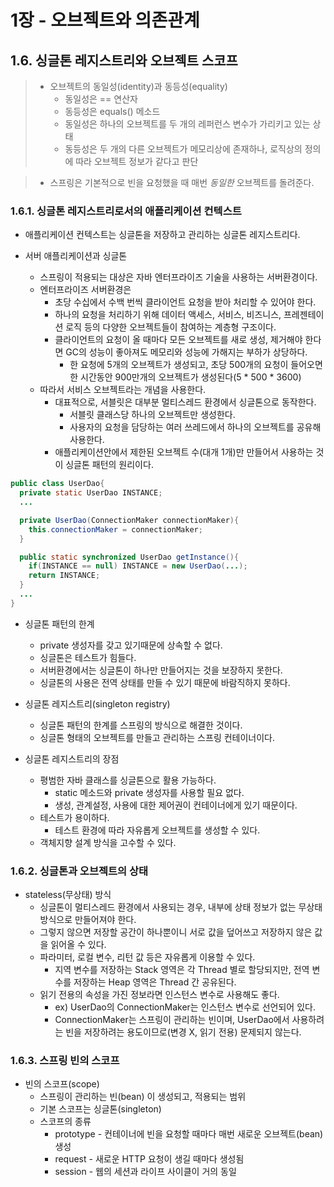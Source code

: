 # 1장 - 오브젝트와 의존관계

## 1.6. 싱글톤 레지스트리와 오브젝트 스코프

> * 오브젝트의 동일성(identity)과 동등성(equality)
>   * 동일성은 == 연산자
>   * 동등성은 equals() 메소드
>   * 동일성은 하나의 오브젝트를 두 개의 레퍼런스 변수가 가리키고 있는 상태
>   * 동등성은 두 개의 다른 오브젝트가 메모리상에 존재하나, 로직상의 정의에 따라 오브젝트 정보가 같다고 판단

> * 스프링은 기본적으로 빈을 요청했을 때 매번 *동일한* 오브젝트를 돌려준다.

### 1.6.1. 싱글톤 레지스트리로서의 애플리케이션 컨텍스트

* 애플리케이션 컨텍스트는 싱글톤을 저장하고 관리하는 싱글톤 레지스트리다.

* 서버 애플리케이션과 싱글톤
  * 스프링이 적용되는 대상은 자바 엔터프라이즈 기술을 사용하는 서버환경이다.
  * 엔터프라이즈 서버환경은 
    * 초당 수십에서 수백 번씩 클라이언트 요청을 받아 처리할 수 있어야 한다.
    * 하나의 요청을 처리하기 위해 데이터 액세스, 서비스, 비즈니스, 프레젠테이션 로직 등의 다양한 오브젝트들이 참여하는 계층형 구조이다.
    * 클라이언트의 요청이 올 때마다 모든 오브젝트를 새로 생성, 제거해야 한다면 GC의 성능이 좋아져도 메모리와 성능에 가해지는 부하가 상당하다.  
      * 한 요청에 5개의 오브젝트가 생성되고, 초당 500개의 요청이 들어오면 한 시간동안 900만개의 오브젝트가 생성된다(5 * 500 * 3600)
  * 따라서 서비스 오브젝트라는 개념을 사용한다.
    * 대표적으로, 서블릿은 대부분 멀티스레드 환경에서 싱글톤으로 동작한다.
      * 서블릿 클래스당 하나의 오브젝트만 생성한다.
      * 사용자의 요청을 담당하는 여러 쓰레드에서 하나의 오브젝트를 공유해 사용한다.
    * 애플리케이션안에서 제한된 오브젝트 수(대개 1개)만 만들어서 사용하는 것이 싱글톤 패턴의 원리이다.

 ```java
 public class UserDao{
   private static UserDao INSTANCE;
   ...

   private UserDao(ConnectionMaker connectionMaker){
     this.connectionMaker = connectionMaker;
   }

   public static synchronized UserDao getInstance(){
     if(INSTANCE == null) INSTANCE = new UserDao(...);
     return INSTANCE;
   }
   ...
 }
 ```
* 싱글톤 패턴의 한계
  * private 생성자를 갖고 있기때문에 상속할 수 없다.
  * 싱글톤은 테스트가 힘들다.
  * 서버환경에서는 싱글톤이 하나만 만들어지는 것을 보장하지 못한다.
  * 싱글톤의 사용은 전역 상태를 만들 수 있기 때문에 바람직하지 못하다. 
  
* 싱글톤 레지스트리(singleton registry)
  * 싱글톤 패턴의 한계를 스프링의 방식으로 해결한 것이다.
  * 싱글톤 형태의 오브젝트를 만들고 관리하는 스프링 컨테이너이다.
    
* 싱글톤 레지스트리의 장점
  * 평범한 자바 클래스를 싱글톤으로 활용 가능하다.
    * static 메소드와 private 생성자를 사용할 필요 없다.
    * 생성, 관계설정, 사용에 대한 제어권이 컨테이너에게 있기 때문이다.
  * 테스트가 용이하다.
    * 테스트 환경에 따라 자유롭게 오브젝트를 생성할 수 있다.
  * 객체지향 설계 방식을 고수할 수 있다.
    
### 1.6.2. 싱글톤과 오브젝트의 상태

* stateless(무상태) 방식
  * 싱글톤이 멀티스레드 환경에서 사용되는 경우, 내부에 상태 정보가 없는 무상태 방식으로 만들어져야 한다.
  * 그렇지 않으면 저장할 공간이 하나뿐이니 서로 값을 덮어쓰고 저장하지 않은 값을 읽어올 수 있다.
  * 파라미터, 로컬 변수, 리턴 값 등은 자유롭게 이용할 수 있다.
    * 지역 변수를 저장하는 Stack 영역은 각 Thread 별로 할당되지만, 전역 변수를 저장하는 Heap 영역은 Thread 간 공유된다. 
  * 읽기 전용의 속성을 가진 정보라면 인스턴스 변수로 사용해도 좋다.
    * ex) UserDao의 ConnectionMaker는 인스턴스 변수로 선언되어 있다.
    * ConnectionMaker는 스프링이 관리하는 빈이며, UserDao에서 사용하려는 빈을 저장하려는 용도이므로(변경 X, 읽기 전용) 문제되지 않는다.


### 1.6.3. 스프링 빈의 스코프

* 빈의 스코프(scope)
  * 스프링이 관리하는 빈(bean) 이 생성되고, 적용되는 범위
  * 기본 스코프는 싱글톤(singleton)
  * 스코프의 종류
    * prototype - 컨테이너에 빈을 요청할 때마다 매번 새로운 오브젝트(bean) 생성
    * request - 새로운 HTTP 요청이 생길 때마다 생성됨
    * session - 웹의 세션과 라이프 사이클이 거의 동일